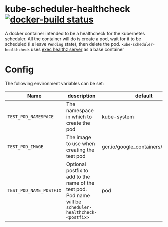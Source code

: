 # kube-scheduler-healthcheck [![docker-build status](https://img.shields.io/docker/build/ocadotechnology/kube-scheduler-healthcheck.svg)](https://hub.docker.com/r/ocadotechnology/kube-scheduler-healthcheck/builds/)
A docker container intended to be a healthcheck for the kubernetes scheduler. All the container will do is create a pod, wait for it to be scheduled (i.e leave `Pending` state), then delete the pod.
`kube-scheduler-healthcheck` uses [exec healthz server](https://github.com/kubernetes/contrib/tree/master/exec-healthz) as a base container 

# Config
The following environment variables can be set:

| Name                        | description                                                                                         | default       | example                         |
|-----------------------------|-----------------------------------------------------------------------------------------------------|---------------|---------------------------------|
| `TEST_POD_NAMESPACE` |  The namespace in which to create the pod  | kube-system | kube-system |
| `TEST_POD_IMAGE`        | The image to use when creating the test pod | gcr.io/google_containers/pause:3.0 | gcr.io/google_containers/pause:3.0   
| `TEST_POD_NAME_POSTFIX`        | Optional postfix to add to the name of the test pod. Pod name will be `scheduler-healthcheck-<postfix>`  | pod | mysuperpostfix  
